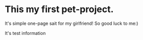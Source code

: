 # This my first pet-project.
It's simple one-page sait for my girlfriend!
So good luck to me:)

It's test information